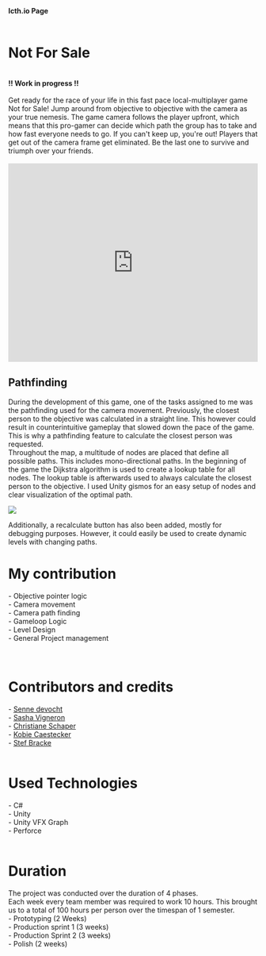 
<script>
    import {FaItchIo} from 'svelte-icons/fa';
</script>


<div class="socials flex  " style="padding-bottom:20px;">
     <b style="padding-right:20px; padding-top:5px">Icth.io Page</b>
    <span>
        <a href="https://stef-bracke.itch.io/notforsale" target="_blank" rel="no-referrer"><FaItchIo />
        </a>
    </span>
</div>

<style>
    #myFrame { width:100%; height:400px; }
</style>
# Not For Sale
<br>
<b>!! Work in progress !!</b> <br>
<br>
Get ready for the race of your life in this fast pace local-multiplayer game Not for Sale! Jump around from objective to objective with the camera as your true nemesis.  The game camera follows the player upfront, which means that this pro-gamer can decide which path the group has to take and how fast everyone needs to go. If you can't keep up, you're out! Players that get out of the camera frame get eliminated. Be the last one to survive and triumph over your friends.<br>
<br>

<iframe id="myFrame" src="https://www.youtube.com/embed/odVMGDd4IcE" title="YouTube video player" frameborder="0" allow="accelerometer; autoplay; clipboard-write; encrypted-media; gyroscope; picture-in-picture" allowfullscreen></iframe>
<br> 


## Pathfinding
During the development of this game, one of the tasks assigned to me was the pathfinding used for the camera movement. Previously, the closest person to the objective was calculated in a straight line. This however could result in counterintuitive gameplay that slowed down the pace of the game. This is why a pathfinding feature to calculate the closest person was requested.<br>
Throughout the map, a multitude of nodes are placed that define all possible paths. This includes mono-directional paths. In the beginning of the game the Dijkstra algorithm is used to create a lookup table for all nodes. The lookup table is afterwards used to always calculate the closest person to the objective. I used Unity gismos for an easy setup of nodes and clear visualization of the optimal path. 

<img class="snap-center" src="https://ik.imagekit.io/gillianassi/Projects/NotForSale/PathFinding_ZKGZXEafw.jpg?ik-sdk-version=javascript-1.4.3&updatedAt=1651708374033"/>

Additionally, a recalculate button has also been added, mostly for debugging purposes. However, it could easily be used to create dynamic levels with changing paths.
<br>

# My contribution
\-	Objective pointer logic <br>
\-	Camera movement <br>
\-	Camera path finding<br>
\-	Gameloop Logic<br>
\-	Level Design<br>
\-	General Project management<br><br>
<br>

# Contributors and credits
\- <a class="text-gPrimaryColor" href="https://sennedevocht.com/">Senne devocht</a><br>
\- <a class="text-gPrimaryColor" href="https://www.sashavigneron.com/">Sasha Vigneron</a><br>
\- <a class="text-gPrimaryColor" href="https://www.artstation.com/schaper360">Christiane Schaper</a><br> 
\- <a class="text-gPrimaryColor" href="https://www.artstation.com/kocaes">Kobie Caestecker</a><br> 
\- <a class="text-gPrimaryColor" href="https://www.artstation.com/stef_bracke">Stef Bracke</a><br>
<br>

# Used Technologies
\-	C#<br>
\-	Unity <br>
\-	Unity VFX Graph<br>
\-	Perforce<br>
<br>

# Duration
The project was conducted over the duration of 4 phases.<br>Each week every team member was required to work 10 hours. This brought us to a total of 100 hours per person over the timespan of 1 semester.<br>
\- 	Prototyping (2 Weeks)<br>
\- 	Production sprint 1 (3 weeks)<br>
\- 	Production Sprint 2 (3 weeks)<br>
\- 	Polish (2 weeks)<br>
